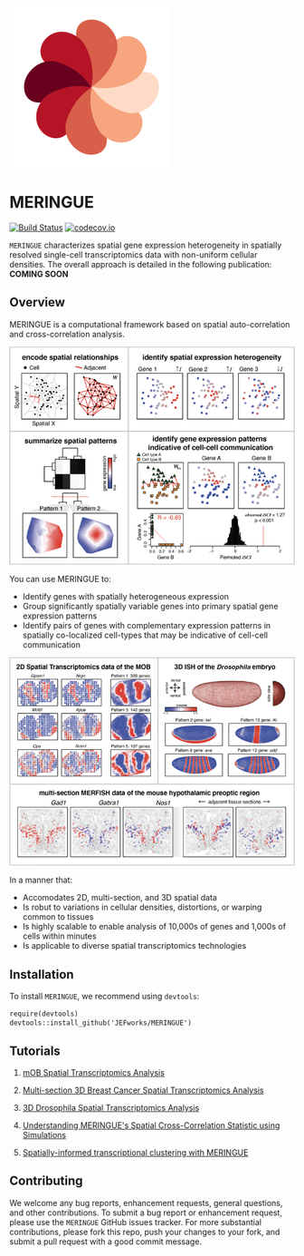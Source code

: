 ![](tools/img/meringue_logo.svg)
# MERINGUE

[![Build Status](https://travis-ci.org/JEFworks/MERingue.svg?branch=master)](https://travis-ci.org/JEFworks/MERingue)
[![codecov.io](https://codecov.io/github/JEFworks/MERingue/coverage.svg?branch=master)](https://codecov.io/github/JEFworks/MERingue?branch=master)

`MERINGUE` characterizes spatial gene expression heterogeneity in spatially resolved single-cell transcriptomics data with non-uniform cellular densities. The overall approach is detailed in the following publication: **COMING SOON**

## Overview

MERINGUE is a computational framework based on spatial auto-correlation and cross-correlation analysis. 

![](docs/assets/img/meringue_overview.png)

You can use MERINGUE to:

- Identify genes with spatially heterogeneous expression
- Group significantly spatially variable genes into primary spatial gene expression patterns
- Identify pairs of genes with complementary expression patterns in spatially co-localized cell-types that may be indicative of cell-cell communication

![](docs/assets/img/meringue_examples.png)

In a manner that:

- Accomodates 2D, multi-section, and 3D spatial data
- Is robut to variations in cellular densities, distortions, or warping common to tissues
- Is highly scalable to enable analysis of 10,000s of genes and 1,000s of cells within minutes
- Is applicable to diverse spatial transcriptomics technologies



## Installation

To install `MERINGUE`, we recommend using `devtools`:
```
require(devtools)
devtools::install_github('JEFworks/MERINGUE')
```
## Tutorials

1. [mOB Spatial Transcriptomics Analysis](mOB_analysis)

2. [Multi-section 3D Breast Cancer Spatial Transcriptomics Analysis](BCL_analysis)

3. [3D Drosophila Spatial Transcriptomics Analysis](drosophila_3D_analysis)

4. [Understanding MERINGUE's Spatial Cross-Correlation Statistic using Simulations](simulation)

5. [Spatially-informed transcriptional clustering with MERINGUE](spatial_clustering)

## Contributing

We welcome any bug reports, enhancement requests, general questions, and other contributions. To submit a bug report or enhancement request, please use the `MERINGUE` GitHub issues tracker. For more substantial contributions, please fork this repo, push your changes to your fork, and submit a pull request with a good commit message.
